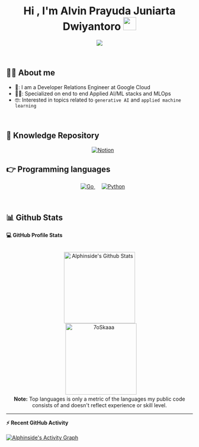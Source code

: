 <h1 align="center">Hi , I'm Alvin Prayuda Juniarta Dwiyantoro <img src="https://media.giphy.com/media/hvRJCLFzcasrR4ia7z/giphy.gif" width="35"></h1>
<p align="center">
  <a href="https://github.com/DenverCoder1/readme-typing-svg"><img src="https://readme-typing-svg.herokuapp.com?lines=Developer+Relations+Engineer@Google;Engineering+Manager;AI+Engineer;Deep+Learning+Enthusiast&center=true&width=500&height=50"></a>
</p>


<br>

## :sassy_man:  About me
- 🏢: I am a Developer Relations Engineer at Google Cloud
- 🧑‍💻: Specialized on end to end Applied AI/ML stacks and MLOps
- 🤓: Interested in topics related to `generative AI` and `applied machine learning`

<br>

## 🦉 Knowledge Repository

<p align="center"> 
  &emsp;
   <a href="https://www.notion.so/Knowledge-Base-37c8f160b0ec473489eab905e02bb751" target="_blank">
    <img alt="Notion" src="https://img.shields.io/badge/Notion-%23000000.svg?style=for-the-badge&logo=notion&logoColor=white">
  </a>
</p>

## 👉 Programming languages

<p align="center"> 
  &emsp;
  <a href="https://go.dev/" target="_blank"> 
    <img alt="Go" src="https://img.shields.io/badge/go-%2300ADD8.svg?style=plastic&logo=go&logoColor=white">
  </a>
  &emsp;
   <a href="https://www.python.org" target="_blank">
    <img alt="Python" src="https://img.shields.io/badge/Python%20-%2314354C.svg?style=plastic&logo=python&logoColor=white">
  </a>
</p>

<br>

## 📊 Github Stats



  <summary><b>💻 GitHub Profile Stats</b></summary>
  <br/>
  <p align="center">
    <a href="https://github.com/alphinside/github-readme-stats"><img alt="Alphinside's Github Stats" src="https://github-readme-stats.vercel.app/api?username=alphinside&show_icons=true&count_private=true&theme=algolia" height="192px"/></a>
<br/>
  &nbsp;
	  <img src="https://github-readme-stats.vercel.app/api/top-langs?username=alphinside&langs_count=10&show_icons=true&locale=en&layout=compact&theme=algolia" alt="7oSkaaa" height="192px"/>
  <br/>
  <b>Note:</b> Top languages is only a metric of the languages my public code consists of and doesn't reflect experience or skill level.
  </p>

----

  <summary><b>⚡ Recent GitHub Activity</b></summary>
  <br/>
   <a href="https://github.com/alphinside"><img alt="Alphinside's Activity Graph" src="https://activity-graph.herokuapp.com/graph?username=alphinside&custom_title=alphinside's%20Contribution%20Graph&theme=react-dark" /></a>
  <br/>


<br/>
